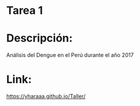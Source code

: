 # Tarea 1
# Descripción: 
Análisis del Dengue en el Perú durante el año 2017

# Link:
https://yharaaa.github.io/Taller/
